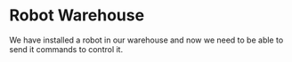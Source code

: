 # Robot Warehouse

We have installed a robot in our warehouse and now we need to be able to send it commands to control it.
